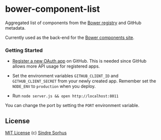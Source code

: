 # bower-component-list

Aggregated list of components from the [Bower registry](https://bower.herokuapp.com/packages) and GitHub metadata.

Currently used as the back-end for the [Bower components site](https://github.com/sindresorhus/bower-components).


### Getting Started

- [Register a new OAuth app](https://github.com/settings/applications/new) on GitHub. This is needed since GitHub allows more API usage for registered apps.

- Set the environment variables `GITHUB_CLIENT_ID` and `GITHUB_CLIENT_SECRET` from your newly created app. Remember set the `NODE_ENV` to `production` when you deploy.

- Run `node server.js && open http://localhost:8011`

You can change the port by setting the `PORT` environment variable.


## License

[MIT License](http://en.wikipedia.org/wiki/MIT_License)
(c) [Sindre Sorhus](http://sindresorhus.com)
